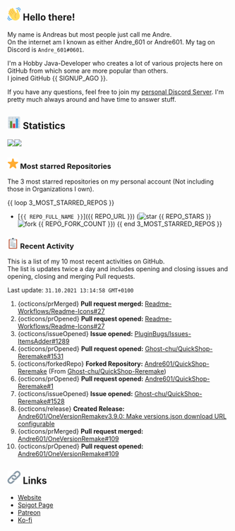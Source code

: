 <!-- Links -->
[purr]: https://purrbot.site
[discord]: https://discord.gg/6dazXp6
[website]: https://andre601.ch
[spigot]: https://www.spigotmc.org/resources/authors/56829/
[patreon]: https://patreon.com/andre_601
[ko-fi]: https://ko-fi.com/andre_601

<!-- SVGs -->
[star]: https://cdn.jsdelivr.net/gh/Readme-Workflows/Readme-Icons@main/icons/octicons/StarredRepository.svg
[fork]: https://cdn.jsdelivr.net/gh/Readme-Workflows/Readme-Icons@main/icons/octicons/ForkedRepository.svg

## <img alt="emoji" src="https://raw.githubusercontent.com/twitter/twemoji/master/assets/svg/1f44b.svg" height="30em"> Hello there!
My name is Andreas but most people just call me Andre.  
On the internet am I known as either Andre_601 or Andre601. My tag on Discord is `Andre_601#0601`.

I'm a Hobby Java-Developer who creates a lot of various projects here on GitHub from which some are more popular than others.  
I joined GitHub {{ SIGNUP_AGO }}.

If you have any questions, feel free to join my [personal Discord Server][discord]. I'm pretty much always around and have time to answer stuff.

## <img alt="emoji" src="https://raw.githubusercontent.com/twitter/twemoji/master/assets/svg/1f4ca.svg" height="30em"> Statistics
<img height="195px" src="https://github-readme-stats.vercel.app/api?username=Andre601&show_icons=true&hide_rank=true&title_color=3498db&bg_color=ffffff00&text_color=718096&disable_animations=true"><img height="195px" src="https://github-readme-stats.vercel.app/api/top-langs?username=Andre601&layout=compact&title_color=3498db&bg_color=ffffff00&text_color=718096">

### <img alt="emoji" src="https://raw.githubusercontent.com/twitter/twemoji/master/assets/svg/2b50.svg" height="25em"> Most starred Repositories
The 3 most starred repositories on my personal account (Not including those in Organizations I own).

{{ loop 3_MOST_STARRED_REPOS }}
- [`{{ REPO_FULL_NAME }}`]({{ REPO_URL }}) (![star] {{ REPO_STARS }} ![fork] {{ REPO_FORK_COUNT }})
{{ end 3_MOST_STARRED_REPOS }}

### <img alt="emoji" src="https://raw.githubusercontent.com/twitter/twemoji/master/assets/svg/1f4cb.svg" height="25em"> Recent Activity
This is a list of my 10 most recent activities on GitHub.  
The list is updates twice a day and includes opening and closing issues and opening, closing and merging Pull requests.

<!--RECENT_ACTIVITY:last_update-->
Last update: `31.10.2021 13:14:58 GMT+0100`
<!--RECENT_ACTIVITY:last_update_end-->
<!--RECENT_ACTIVITY:start-->
1. {octicons/prMerged} **Pull request merged:** [Readme-Workflows/Readme-Icons#27](https://github.com/Readme-Workflows/Readme-Icons/pull/27)
2. {octicons/prOpened} **Pull request opened:** [Readme-Workflows/Readme-Icons#27](https://github.com/Readme-Workflows/Readme-Icons/pull/27)
3. {octicons/issueOpened} **Issue opened:** [PluginBugs/Issues-ItemsAdder#1289](https://github.com/PluginBugs/Issues-ItemsAdder/issues/1289)
4. {octicons/prOpened} **Pull request opened:** [Ghost-chu/QuickShop-Reremake#1531](https://github.com/Ghost-chu/QuickShop-Reremake/pull/1531)
5. {octicons/forkedRepo} **Forked Repository:** [Andre601/QuickShop-Reremake](https://github.com/Andre601/QuickShop-Reremake) (From [Ghost-chu/QuickShop-Reremake](https://github.com/Ghost-chu/QuickShop-Reremake))
6. {octicons/prOpened} **Pull request opened:** [Andre601/QuickShop-Reremake#1](https://github.com/Andre601/QuickShop-Reremake/pull/1)
7. {octicons/issueOpened} **Issue opened:** [Ghost-chu/QuickShop-Reremake#1528](https://github.com/Ghost-chu/QuickShop-Reremake/issues/1528)
8. {octicons/release} **Created Release:** [Andre601/OneVersionRemakev3.9.0: Make versions.json download URL configurable](https://github.com/Andre601/OneVersionRemake/releases/tag/v3.9.0)
9. {octicons/prMerged} **Pull request merged:** [Andre601/OneVersionRemake#109](https://github.com/Andre601/OneVersionRemake/pull/109)
10. {octicons/prOpened} **Pull request opened:** [Andre601/OneVersionRemake#109](https://github.com/Andre601/OneVersionRemake/pull/109)
<!--RECENT_ACTIVITY:end-->

## <img alt="emoji" src="https://raw.githubusercontent.com/twitter/twemoji/master/assets/svg/1f517.svg" height="30em"> Links
- [Website]
- [Spigot Page][spigot]
- [Patreon]
- [Ko-fi]
